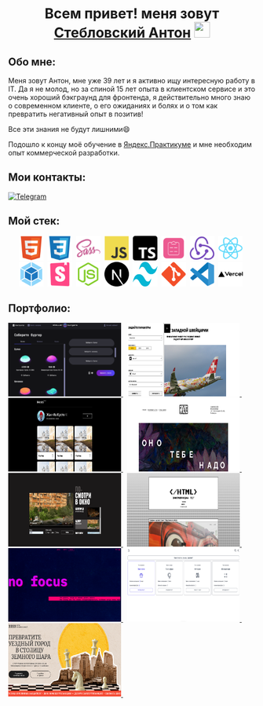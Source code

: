 <h1 align="center">
    Всем привет! меня зовут 
    <a href="https://github.com/atvk" target="_blank">Стебловский Антон</a>
    <img src="https://github.com/blackcater/blackcater/raw/main/images/Hi.gif" height="32" width="32"/>
</h1>

## Обо мне:

Меня зовут Антон, мне уже 39 лет и я активно ищу интересную работу в IT.
Да я не молод, но за спиной 15 лет опыта в клиентском сервисе и это очень хороший бэкграунд для фронтенда,
я действительно много знаю о современном клиенте, о его ожиданиях и болях и о том как превратить негативный опыт в позитив!

Все эти знания не будут лишними😄

Подошло к концу моё обучение в <a href="https://practicum.yandex.ru/frontend-developer/?from=catalog" target="_blank">Яндекс.Практикуме</a> и мне необходим опыт коммерческой разработки.

## Мои контакты:

[![Telegram](https://img.shields.io/badge/Telegram-2CA5E0?style=for-the-badge&logo=telegram&logoColor=white)](https://t.me/anton_steblovskii)

## Мой стек:

<div id="stack" align="center">
  <img id="stack-img" src="./image/html5-original.svg" title="HTML5" alt="HTML5" width="50px" height="50px">&nbsp
  <img id="stack-img" src="./image/css3-original.svg" title="CSS3" alt="CSS3" width="50px" height="50px">&nbsp
  <img id="stack-img" src="./image/sass-original.svg" title="Sass\Scss" alt="Sass\Scss" width="50px" height="50px">&nbsp
  <img id="stack-img" src="./image/javascript-original.svg" title="JavaScript" alt="JavaScript" width="50px" height="50px">&nbsp
  <img id="stack-img" src="./image/typescript.svg" title="TypeScript" alt="TypeScript" width="50px" height="50px">&nbsp
  <img id="stack-img" src="./image/react-hook-form-logo-only.svg" title="ReactHookForm" alt="ReactHookForm" width="50px" height="50px">&nbsp
  <img id="stack-img" src="./image/redux-original.svg" title="Redux" alt="Redux" width="50px" height="50px">&nbsp
  <img id="stack-img" src="./image/react-original.svg" title="React" alt="React" width="50px" height="50px">&nbsp
  <img id="stack-img" src="./image/webpack-original.svg" title="Webpack" alt="Webpack" width="50px" height="50px">&nbsp
  <img id="stack-img" src="./image/storybook-original.svg" title="Storybook" alt="Storybook" width="50px" height="50px">&nbsp
  <img id="stack-img" src="./image/nodejs-original.svg" title="Node.js" alt="Node.js" width="50px" height="50px">&nbsp
  <img id="stack-img" src="./image/next-js.svg" title="NextJS" alt="NextJS" width="50px" height="50px">&nbsp
  <img id="stack-img" src="./image/tailwind-css-2.svg" title="TailwinCSS" alt="TailwinCSS" width="50px" height="50px">&nbsp
  <img id="stack-img" src="./image/git-original.svg" title="Git" alt="Git" width="50px" height="50px">&nbsp
  <img id="stack-img" src="./image/vscode-original.svg" title="VSCode" alt="VSCode" width="50px" height="50px">&nbsp
  <img id="stack-img" src="./image/vercel.svg" title="Vercel" alt="Vercel" width="50px" height="50px">&nbsp
</div>

## Портфолио:

<div>
  <div>
    <a href="https://stellar-burgers-indol.vercel.app">
      <img src="./image/project/stellar.png" title="stellar-burger" alt="stellar-burger" width="230" height="150"> 
    </a>&nbsp;
    <a href="https://blog-customizer-rho.vercel.app">
      <img src="./image/project/customizer.png" title="blog-customizer" alt="blog-customizer" width="230" height="150"> 
    </a>&nbsp;
    <a href="https://atvk.github.io/mesto-project-ff">
      <img src="./image/project/mesto.png" title="mesto-project" alt="mesto-project" width="230" height="150"> 
    </a>&nbsp;
    <a href="https://ono-tebe-nado-drab.vercel.app">
      <img src="./image/project/nado.png" title="ono-tebe-nado" alt="ono-tebe-nado" width="230" height="150"> 
    </a>&nbsp;
    <a href="https://posmotri-v-okno-topaz.vercel.app">
      <img src="./image/project/okno.png" title="posmotri-v-okno" alt="posmotri-v-okno" width="230" height="150"> 
    </a>&nbsp;
    <a href="https://zakrivayuschiy-teg-f-woad.vercel.app">
      <img src="./image/project/teg.png" title="zakrivayuschiy-teg" alt="zakrivayuschiy-teg" width="230" height="150"> 
    </a>&nbsp;
    <a href="https://slozhno-sosredotochitsya-alpha.vercel.app">
      <img src="./image/project/slogno.png" title="slozhno-sosredotochitsya" alt="slozhno-sosredotochitsya" width="230" height="150"> 
    </a>&nbsp;
    <a href="https://quiz-app-inky-xi.vercel.app">
      <img src="./image/project/quiz.png" title="quiz-app" alt="quiz-app" width="230" height="150"> 
    </a>&nbsp;
    <a href="https://four-horses-club.vercel.app">
      <img src="./image/project/horses.png" title="four-horses-club" alt="four-horses-club" width="230" height="150"> 
    </a>&nbsp;
  </div>
</div>





